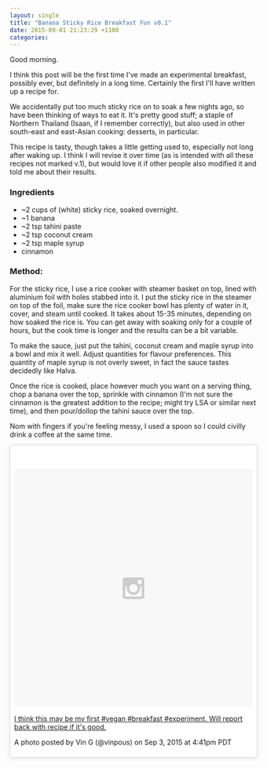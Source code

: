 ```yaml
---
layout: single
title: "Banana Sticky Rice Breakfast Fun v0.1"
date: 2015-09-01 21:23:29 +1100
categories:
---
```

Good morning.

I think this post will be the first time I've made an experimental
breakfast, possibly ever, but definitely in a long time. Certainly the
first I'll have written up a recipe for.

We accidentally put too much sticky rice on to soak a few nights ago, so
have been thinking of ways to eat it. It's pretty good stuff; a staple
of Northern Thailand (Isaan, if I remember correctly), but also used in
other south-east and east-Asian cooking: desserts, in particular.

This recipe is tasty, though takes a little getting used to, especially
not long after waking up. I think I will revise it over time (as is
intended with all these recipes not marked v.1), but would love it if
other people also modified it and told me about their results.

### Ingredients

-   \~2 cups of (white) sticky rice, soaked overnight.
-   \~1 banana
-   \~2 tsp tahini paste
-   \~2 tsp coconut cream
-   \~2 tsp maple syrup
-   cinnamon

### Method:

For the sticky rice, I use a rice cooker with steamer basket on top,
lined with aluminium foil with holes stabbed into it. I put the sticky
rice in the steamer on top of the foil, make sure the rice cooker bowl
has plenty of water in it, cover, and steam until cooked. It takes about
15-35 minutes, depending on how soaked the rice is. You can get away
with soaking only for a couple of hours, but the cook time is longer and
the results can be a bit variable.

To make the sauce, just put the tahini, coconut cream and maple syrup
into a bowl and mix it well. Adjust quantities for flavour preferences.
This quantity of maple syrup is not overly sweet, in fact the sauce
tastes decidedly like Halva.

Once the rice is cooked, place however much you want on a serving thing,
chop a banana over the top, sprinkle with cinnamon (I'm not sure the
cinnamon is the greatest addition to the recipe; might try LSA or
similar next time), and then pour/dollop the tahini sauce over the top.

Nom with fingers if you're feeling messy, I used a spoon so I could
civilly drink a coffee at the same time.

<div class="instagram-media" data-instgrm-captioned=""
data-instgrm-version="4"
style="background:#FFF; border:0; border-radius:3px; box-shadow:0 0 1px 0 rgba(0,0,0,0.5),0 1px 10px 0 rgba(0,0,0,0.15); margin: 1px; max-width:658px; padding:0; width:99.375%; width:-webkit-calc(100%
- 2px); width:calc(100% - 2px);">

<div style="padding:8px;">

<div
style="background:#F8F8F8; line-height:0; margin-top:40px; padding:50.0% 0; text-align:center; width:100%;">

<div
style="background:url(data:image/png;base64,iVBORw0KGgoAAAANSUhEUgAAACwAAAAsCAMAAAApWqozAAAAGFBMVEUiIiI9PT0eHh4gIB4hIBkcHBwcHBwcHBydr+JQAAAACHRSTlMABA4YHyQsM5jtaMwAAADfSURBVDjL7ZVBEgMhCAQBAf//42xcNbpAqakcM0ftUmFAAIBE81IqBJdS3lS6zs3bIpB9WED3YYXFPmHRfT8sgyrCP1x8uEUxLMzNWElFOYCV6mHWWwMzdPEKHlhLw7NWJqkHc4uIZphavDzA2JPzUDsBZziNae2S6owH8xPmX8G7zzgKEOPUoYHvGz1TBCxMkd3kwNVbU0gKHkx+iZILf77IofhrY1nYFnB/lQPb79drWOyJVa/DAvg9B/rLB4cC+Nqgdz/TvBbBnr6GBReqn/nRmDgaQEej7WhonozjF+Y2I/fZou/qAAAAAElFTkSuQmCC); display:block; height:44px; margin:0 auto -44px; position:relative; top:-22px; width:44px;">

</div>

</div>

[I think this may be my first \#vegan \#breakfast \#experiment. Will
report back with recipe if it's
good.](https://instagram.com/p/7L_DHYL65O/)

A photo posted by Vin G (@vinpous) on Sep 3, 2015 at 4:41pm PDT

</div>

</div>
